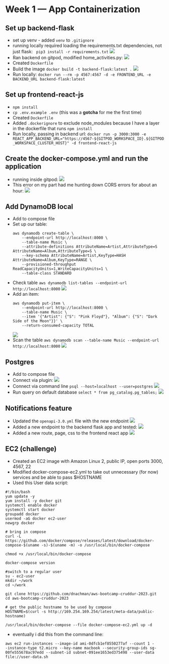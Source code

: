 # Week 1 — App Containerization

## Set up backend-flask

-   set up venv - added `venv` to `.gitignore`
-   running locally required loading the requirements.txt dependencies, not just flask:
    ` pip3 install -r requirements.txt`
    ![](assets/wk1/python-setup.png)
-   Ran backend on gitpod, modified home_activities.py:
    ![](assets/wk1/run-backend.png)
-   Created `Dockerfile`
-   Build the image
    `docker build -t backend-flask:latest .`
    ![](assets/wk1/docker-images-backend.png)
-   Run locally: `docker run --rm -p 4567:4567 -d -e FRONTEND_URL -e BACKEND_URL backend-flask:latest`

## Set up frontend-react-js

-   `npm install`
-   `cp .env.example .env` (this was a **gotcha** for me the first time)
-   Created `Dockerfile`
-   Added `.dockerignore` to exclude node_modules because I have a layer in the dockerfile that runs `npm install`
-   Run locally, passing in backend url: `docker run -p 3000:3000 -e REACT_APP_BACKEND_URL="https://4567-${GITPOD_WORKSPACE_ID}.${GITPOD_WORKSPACE_CLUSTER_HOST}" -d frontend-react-js`

## Create the docker-compose.yml and run the application

-   running inside gitpod:
    ![](assets/wk1/compose-running.png)
-   This error on my part had me hunting down CORS errors for about an hour:
    ![](assets/wk1/docker-compose-error.png)

## Add DynamoDB local

-   Add to compose file
-   Set up our table:
    ```
    aws dynamodb create-table \
        --endpoint-url http://localhost:8000 \
        --table-name Music \
        --attribute-definitions AttributeName=Artist,AttributeType=S AttributeName=Album,AttributeType=S \
        --key-schema AttributeName=Artist,KeyType=HASH AttributeName=Album,KeyType=RANGE \
        --provisioned-throughput ReadCapacityUnits=1,WriteCapacityUnits=1 \
        --table-class STANDARD
    ```
-   Check table `aws dynamodb list-tables --endpoint-url http://localhost:8000`
    ![](assets/wk1/ddb-list-tables.png)
-   Add an item:
    ```
    aws dynamodb put-item \
        --endpoint-url http://localhost:8000 \
        --table-name Music \
        --item '{"Artist": {"S": "Pink Floyd"}, "Album": {"S": "Dark Side of the Moon"}}' \
        --return-consumed-capacity TOTAL
    ```
    ![](assets/wk1/ddb-put-item.png)
-   Scan the table `aws dynamodb scan --table-name Music --endpoint-url http://localhost:8000`
    ![](assets/wk1/ddb-scan.png)

## Postgres

-   Add to compose file
-   Connect via plugin:
    ![](assets/wk1/postgres-local.png)
-   Connect via command line `psql --host=localhost --user=postgres`
    ![](assets/wk1/postgres-local-cmd.png)
-   Run query on default database `select * from pg_catalog.pg_tables;`
    ![](assets/wk1/postgres-tables.png)

## Notifications feature

-   Updated the `openapi-3.0.yml` file with the new endpoint
    ![](assets/wk1/openapi-new.png)
-   Added a new endpoint to the backend flask app and tested:
    ![](assets/wk1/notif-backend.png)
-   Added a new route, page, css to the frontend react app
    ![](assets/wk1/notif-frontend.png)

## EC2 (challenge)

-   Created an EC2 image with Amazon Linux 2, public IP, open ports 3000, 4567, 22
-   Modified docker-compose-ec2.yml to take out unnecessary (for now) services and be able to pass $HOSTNAME
-   Used this User data script:

```
#!/bin/bash
yum update -y
yum install -y docker git
systemctl enable docker
systemctl start docker
groupadd docker
usermod -aG docker ec2-user
newgrp docker

# bring in compose
curl -L https://github.com/docker/compose/releases/latest/download/docker-compose-$(uname -s)-$(uname -m) -o /usr/local/bin/docker-compose

chmod +x /usr/local/bin/docker-compose

docker-compose version

#switch to a regular user
su - ec2-user
mkdir ~/work
cd ~/work

git clone https://github.com/dnachman/aws-bootcamp-cruddur-2023.git
cd aws-bootcamp-cruddur-2023

# get the public hostname to be used by compose
HOSTNAME=$(curl -s http://169.254.169.254/latest/meta-data/public-hostname)

/usr/local/bin/docker-compose --file docker-compose-ec2.yml up -d

```

-   eventually i did this from the command line:

```
aws ec2 run-instances --image-id ami-0dfcb1ef8550277af --count 1 -
-instance-type t2.micro --key-name macbook --security-group-ids sg-00fe555678ac97edd --subnet-id subnet-091ee1653ed375498 --user-data file://user-data.sh
```
